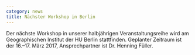 ```yaml
---
category: news
title: Nächster Workshop in Berlin
---
```


Der nächste Workshop in unserer halbjährigen Veranstaltungsreihe wird am Geographischen Institut der HU Berlin stattfinden. Geplanter Zeitraum ist der 16.–17. März 2017, Ansprechpartner ist Dr. Henning Füller.
